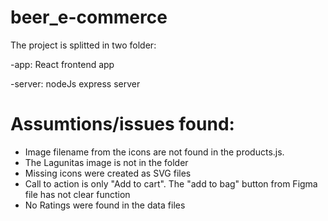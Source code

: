 # beer_e-commerce

The project is splitted in two folder:

-app: React frontend app

-server: nodeJs express server

# Assumtions/issues found:

* Image filename from the icons are not found in the products.js. 
* The Lagunitas image is not in the folder
* Missing icons were created as SVG files
* Call to action is only "Add to cart". The "add to bag" button from Figma file has not clear function
* No Ratings were found in the data files

